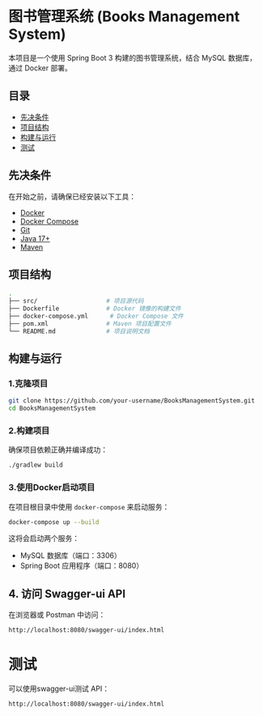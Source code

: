 # 图书管理系统 (Books Management System)

本项目是一个使用 Spring Boot 3 构建的图书管理系统，结合 MySQL 数据库，通过 Docker 部署。

## 目录

- [先决条件](#先决条件)
- [项目结构](#项目结构)
- [构建与运行](#构建与运行)
- [测试](#测试)

## 先决条件

在开始之前，请确保已经安装以下工具：

- [Docker](https://www.docker.com/)
- [Docker Compose](https://docs.docker.com/compose/install/)
- [Git](https://git-scm.com/)
- [Java 17+](https://www.oracle.com/java/technologies/javase-jdk17-downloads.html)
- [Maven](https://maven.apache.org/)

## 项目结构

```bash
.
├── src/                   # 项目源代码
├── Dockerfile             # Docker 镜像的构建文件
├── docker-compose.yml      # Docker Compose 文件
├── pom.xml                # Maven 项目配置文件
└── README.md              # 项目说明文档


```

## 构建与运行

### 1.克隆项目

```bash
git clone https://github.com/your-username/BooksManagementSystem.git
cd BooksManagementSystem

```

### 2.构建项目

确保项目依赖正确并编译成功：

```bash
./gradlew build
```

### 3.使用Docker启动项目

在项目根目录中使用 `docker-compose` 来启动服务：

```bash
docker-compose up --build
```

这将会启动两个服务：

- MySQL 数据库（端口：3306）
- Spring Boot 应用程序（端口：8080）

## 4. 访问 Swagger-ui API

在浏览器或 Postman 中访问：

```
http://localhost:8080/swagger-ui/index.html
```

# 测试

可以使用swagger-ui测试 API：
```
http://localhost:8080/swagger-ui/index.html
```
